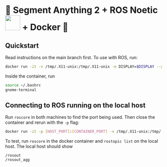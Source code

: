 # 👀 Segment Anything 2 + ROS Noetic <img src="https://github.com/user-attachments/assets/ff47e547-4b5c-4477-9d10-09dfce2aed27" width="48"> + Docker  🐳

## Quickstart

Read instructions on the main branch first. To use with ROS, run:
```bash
docker run -it -v /tmp/.X11-unix:/tmp/.X11-unix -e DISPLAY=$DISPLAY --gpus all sam2-ros-docker bash
```
Inside the container, run
```bash
source ~/.bashrc
gnome-terminal
```

## Connecting to ROS running on the local host

Run `roscore` in both machines to find the port being used. Then close the container and rerun with the `-p` flag: 
```bash
docker run -it -p [HOST_PORT]:[CONTAINER_PORT] -v /tmp/.X11-unix:/tmp/.X11-unix -e DISPLAY=$DISPLAY --gpus all sam2-ros-docker bash
```

To test, run `roscore` in the docker container and `rostopic list` on the local host. The local host should show
```
/rosout
/rosout_agg
```
